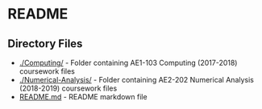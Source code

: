 # README

## Directory Files

* [./Computing/](./Computing/) - Folder containing AE1-103 Computing (2017-2018) coursework files
* [./Numerical-Analysis/](./Numerical-Analysis/) - Folder containing AE2-202 Numerical Analysis (2018-2019) coursework files
* [README.md](./README.md) - README markdown file
